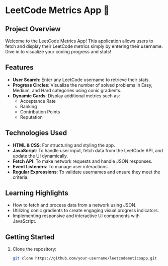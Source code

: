 # LeetCode Metrics App 🚀

## Project Overview
Welcome to the LeetCode Metrics App! This application allows users to fetch and display their LeetCode metrics simply by entering their username. Dive in to visualize your coding progress and stats!

## Features
- **User Search**: Enter any LeetCode username to retrieve their stats.
- **Progress Circles**: Visualize the number of solved problems in Easy, Medium, and Hard categories using conic gradients.
- **Dynamic Cards**: Display additional metrics such as:
  - Acceptance Rate
  - Ranking
  - Contribution Points
  - Reputation

## Technologies Used
- **HTML & CSS**: For structuring and styling the app.
- **JavaScript**: To handle user input, fetch data from the LeetCode API, and update the UI dynamically.
- **Fetch API**: To make network requests and handle JSON responses.
- **Event Listeners**: To manage user interactions.
- **Regular Expressions**: To validate usernames and ensure they meet the criteria.

## Learning Highlights
- How to fetch and process data from a network using JSON.
- Utilizing conic gradients to create engaging visual progress indicators.
- Implementing responsive and interactive UI components with JavaScript.

## Getting Started
1. Clone the repository:
   ```bash
   git clone https://github.com/your-username/leetcodemeticsapp.git
